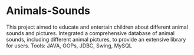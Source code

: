 # Animals-Sounds

This project aimed to educate and entertain children about different animal sounds and pictures. Integrated a comprehensive database of animal sounds, including different animal pictures, to provide an extensive library for users. 
Tools: JAVA, OOPs, JDBC, Swing, MySQL
